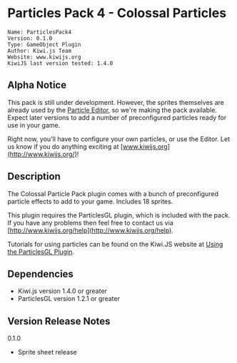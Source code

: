 # Particles Pack 4 - Colossal Particles

	Name: ParticlesPack4
	Version: 0.1.0
	Type: GameObject Plugin
	Author: Kiwi.js Team
	Website: www.kiwijs.org
	KiwiJS last version tested: 1.4.0

## Alpha Notice

This pack is still under development. However, the sprites themselves are already used by the [Particle Editor](http://tools.kiwijs.org/particle-editor/), so we're making the pack available. Expect later versions to add a number of preconfigured particles ready for use in your game.

Right now, you'll have to configure your own particles, or use the Editor. Let us know if you do anything exciting at [www.kiwijs.org](http://www.kiwijs.org/)!

## Description

The Colossal Particle Pack plugin comes with a bunch of preconfigured particle effects to add to your game. Includes 18 sprites.

This plugin requires the ParticlesGL plugin, which is included with the pack.
If you have any problems then feel free to contact us via [http://www.kiwijs.org/help](http://www.kiwijs.org/help).

Tutorials for using particles can be found on the Kiwi.JS website at [Using the ParticlesGL Plugin](http://www.kiwijs.org/using-the-particle-effects-plugin).

## Dependencies

- Kiwi.js version 1.4.0 or greater
- ParticlesGL version 1.2.1 or greater

## Version Release Notes

0.1.0
- Sprite sheet release
